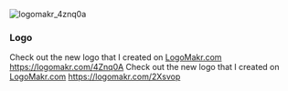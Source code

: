 ![logomakr_4znq0a](https://user-images.githubusercontent.com/3071208/43360813-45e271fc-92bf-11e8-8861-9660f7d4c989.png)

### Logo
Check out the new logo that I created on <a href="http://logomakr.com" title="Logo Makr">LogoMakr.com</a> https://logomakr.com/4Znq0A
Check out the new logo that I created on <a href="http://logomakr.com" title="Logo Makr">LogoMakr.com</a> https://logomakr.com/2Xsvop
